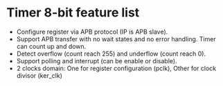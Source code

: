 # Timer 8-bit feature list
- Configure register via APB protocol (IP is APB slave).
- Support APB transfer with no wait states and no error handling. Timer can count up and down.
- Detect overflow (count reach 255) and underflow (count reach 0).
- Support polling and interrupt (can be enable or disable).
- 2 clocks domain: One for register configuration (pclk), Other for clock divisor (ker_clk)
